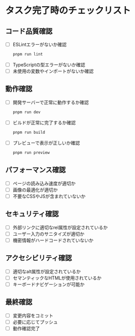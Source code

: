 # タスク完了時のチェックリスト

## コード品質確認
- [ ] ESLintエラーがないか確認
  ```bash
  pnpm run lint
  ```
- [ ] TypeScriptの型エラーがないか確認
- [ ] 未使用の変数やインポートがないか確認

## 動作確認
- [ ] 開発サーバーで正常に動作するか確認
  ```bash
  pnpm run dev
  ```
- [ ] ビルドが正常に完了するか確認
  ```bash
  pnpm run build
  ```
- [ ] プレビューで表示が正しいか確認
  ```bash
  pnpm run preview
  ```

## パフォーマンス確認
- [ ] ページの読み込み速度が適切か
- [ ] 画像の最適化が適切か
- [ ] 不要なCSSやJSが含まれていないか

## セキュリティ確認
- [ ] 外部リンクに適切なrel属性が設定されているか
- [ ] ユーザー入力のサニタイズが適切か
- [ ] 機密情報がハードコードされていないか

## アクセシビリティ確認
- [ ] 適切なalt属性が設定されているか
- [ ] セマンティックなHTMLが使用されているか
- [ ] キーボードナビゲーションが可能か

## 最終確認
- [ ] 変更内容をコミット
- [ ] 必要に応じてプッシュ
- [ ] 動作確認完了